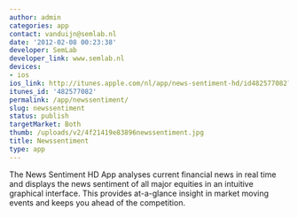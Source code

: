```yaml
---
author: admin
categories: app
contact: vanduijn@semlab.nl
date: '2012-02-08 00:23:38'
developer: SemLab
developer_link: www.semlab.nl
devices: 
- ios
ios_link: http://itunes.apple.com/nl/app/news-sentiment-hd/id482577082?mt=8
itunes_id: '482577082'
permalink: /app/newssentiment/
slug: newssentiment
status: publish
targetMarket: Both
thumb: /uploads/v2/4f21419e83896newssentiment.jpg
title: Newssentiment
type: app
---
```


The News Sentiment HD App analyses current financial news in real time and displays the news sentiment of all major equities in an intuitive graphical interface. This provides at-a-glance insight in market moving events and keeps you ahead of the competition.